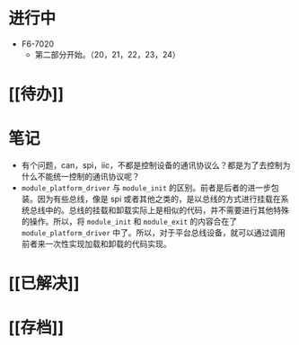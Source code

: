 # 进行中
- F6-7020
	- 第二部分开始。（20，21，22，23，24）
# [[待办]]

# 笔记
- 有个问题，can，spi，iic，不都是控制设备的通讯协议么？都是为了去控制为什么不能统一控制的通讯协议呢？
- `module_platform_driver` 与 `module_init` 的区别。前者是后者的进一步包装。因为有些总线，像是 spi 或者其他之类的，是以总线的方式进行挂载在系统总线中的。总线的挂载和卸载实际上是相似的代码，并不需要进行其他特殊的操作。所以，将 `module_init` 和 `module_exit` 的内容合在了 `module_platform_driver` 中了。所以，对于平台总线设备，就可以通过调用前者来一次性实现加载和卸载的代码实现。
# [[已解决]]

# [[存档]]